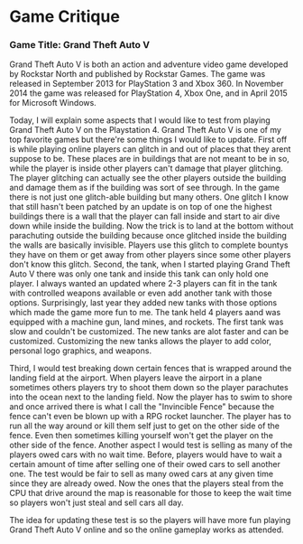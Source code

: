 # Game Critique

### Game Title: Grand Theft Auto V
Grand Theft Auto V is both an action and adventure video game developed by Rockstar North and published by Rockstar Games. The  game was released in September 2013 for PlayStation 3 and Xbox 360. In November 2014 the game was released for PlayStation 4, Xbox One, and in April 2015 for Microsoft Windows.

Today, I will explain some aspects that I would like to test from playing Grand Theft Auto V on the Playstation 4. Grand Theft Auto V is one of my top favorite games but there're some things I would like to update. First off is while playing online players can glitch in and out of places that they arent suppose to be. These places are in buildings that are not meant to be in so, while the player is inside other players can't damage that player glitching. The player glitching can actually see the other players outside the building and damage them as if the building was sort of see through. In the game there is not just one glitch-able building but many others. One glitch I know that still hasn't been patched by an update is on top of one the highest buildings there is a wall that the player can fall inside and start to air dive down while inside the building. Now the trick is to land at the bottom without parachuting outside the building because once glitched inside the building the walls are basically invisible. Players use this glitch to complete bountys they have on them or get away from other players since some other players don't know this glitch. Second, the tank, when I started playing Grand Theft Auto V there was only one tank and inside this tank can only hold one player. I always wanted an updated where 2-3 players can fit in the tank with controlled weapons available or even add another tank with those options. Surprisingly, last year they added new tanks with those options which made the game more fun to me. The tank held 4 players aand was equipped with a machine gun, land mines, and rockets. The first tank was slow and couldn't be customized. The new tanks are alot faster and can be customized. Customizing the new tanks allows the player to add color, personal logo graphics, and weapons. 

Third, I would test breaking down certain fences that is wrapped around the landing field at the airport. When players leave the airport in a plane sometimes others players try to shoot them down so the player parachutes into the ocean next to the landing field. Now the player has to swim to shore and once arrived there is what I call the "Invincible Fence" because the fence can't even be blown up with a RPG rocket launcher. The player has to run all the way around or kill them self just to get on the other side of the fence. Even then sometimes killing yourself won't get the player on the other side of the fence. Another aspect I would test is selling as many of the players owed cars with no wait time. Before, players would have to wait a certain amount of time after selling one of their owed cars to sell another one. The test would be fair to sell as many owed cars at any given time since they are already owed. Now the ones that the players steal from the CPU that drive around the map is reasonable for those to keep the wait time so players won't just steal and sell cars all day. 

The idea for updating these test is so the players will have more fun playing Grand Theft Auto V online and so the online gameplay works as attended.                   
